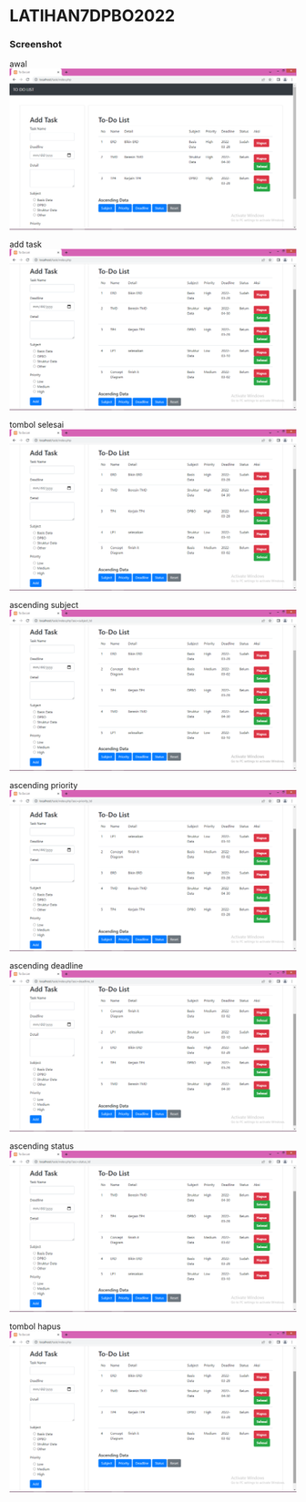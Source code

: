 # LATIHAN7DPBO2022

### Screenshot
awal
![1](https://github.com/raihantaufiq/LATIHAN7DPBO2022/blob/main/screenshot/Screenshot1.png?raw=true)

add task
![2](https://github.com/raihantaufiq/LATIHAN7DPBO2022/blob/main/screenshot/Screenshot2.png?raw=true)

tombol selesai
![3](https://github.com/raihantaufiq/LATIHAN7DPBO2022/blob/main/screenshot/Screenshot3.png?raw=true)

ascending subject
![4](https://github.com/raihantaufiq/LATIHAN7DPBO2022/blob/main/screenshot/Screenshot4.png?raw=true)

ascending priority
![5](https://github.com/raihantaufiq/LATIHAN7DPBO2022/blob/main/screenshot/Screenshot5.png?raw=true)

ascending deadline
![6](https://github.com/raihantaufiq/LATIHAN7DPBO2022/blob/main/screenshot/Screenshot6.png?raw=true)

ascending status
![7](https://github.com/raihantaufiq/LATIHAN7DPBO2022/blob/main/screenshot/Screenshot7.png?raw=true)

tombol hapus
![8](https://github.com/raihantaufiq/LATIHAN7DPBO2022/blob/main/screenshot/Screenshot8.png?raw=true)
